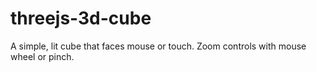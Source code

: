 # threejs-3d-cube
A simple, lit cube that faces mouse or touch. Zoom controls with mouse wheel or pinch.
